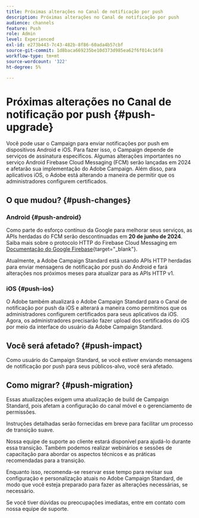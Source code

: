 ```yaml
---
title: Próximas alterações no Canal de notificação por push
description: Próximas alterações no Canal de notificação por push
audience: channels
feature: Push
role: Admin
level: Experienced
exl-id: e273b443-7c43-482b-8f86-60ada4b57cbf
source-git-commit: 1d8baca669235be10d373d985ea62f6f014c16f8
workflow-type: tm+mt
source-wordcount: '322'
ht-degree: 5%

---
```


# Próximas alterações no Canal de notificação por push {#push-upgrade}

Você pode usar o Campaign para enviar notificações por push em dispositivos Android e iOS. Para fazer isso, o Campaign depende de serviços de assinatura específicos. Algumas alterações importantes no serviço Android Firebase Cloud Messaging (FCM) serão lançadas em 2024 e afetarão sua implementação do Adobe Campaign. Além disso, para aplicativos iOS, o Adobe está alterando a maneira de permitir que os administradores configurem certificados.

## O que mudou? {#push-changes}

### Android {#push-android}

Como parte do esforço contínuo da Google para melhorar seus serviços, as APIs herdadas do FCM serão descontinuadas em **20 de junho de 2024**. Saiba mais sobre o protocolo HTTP do Firebase Cloud Messaging em [Documentação do Google Firebase](https://firebase.google.com/docs/cloud-messaging/http-server-ref){target="_blank"}.

Atualmente, a Adobe Campaign Standard está usando APIs HTTP herdadas para enviar mensagens de notificação por push do Android e fará alterações nos próximos meses para atualizar para as APIs HTTP v1.

### iOS {#push-ios}

O Adobe também atualizará o Adobe Campaign Standard para o Canal de notificação por push da iOS e alterará a maneira como permitimos que os administradores configurem certificados para seus aplicativos da iOS. Agora, os administradores precisarão fazer upload dos certificados do iOS por meio da interface do usuário da Adobe Campaign Standard.

## Você será afetado? {#push-impact}

Como usuário do Campaign Standard, se você estiver enviando mensagens de notificação por push para seus públicos-alvo, você será afetado.

## Como migrar? {#push-migration}

Essas atualizações exigem uma atualização de build de Campaign Standard, pois afetam a configuração do canal móvel e o gerenciamento de permissões.

Instruções detalhadas serão fornecidas em breve para facilitar um processo de transição suave.

Nossa equipe de suporte ao cliente estará disponível para ajudá-lo durante essa transição. Também podemos realizar webinários e sessões de capacitação para abordar os aspectos técnicos e as práticas recomendadas para a transição.

Enquanto isso, recomenda-se reservar esse tempo para revisar sua configuração e personalização atuais no Adobe Campaign Standard, de modo que você esteja preparado para fazer as alterações necessárias, se necessário.

Se você tiver dúvidas ou preocupações imediatas, entre em contato com nossa equipe de suporte.
